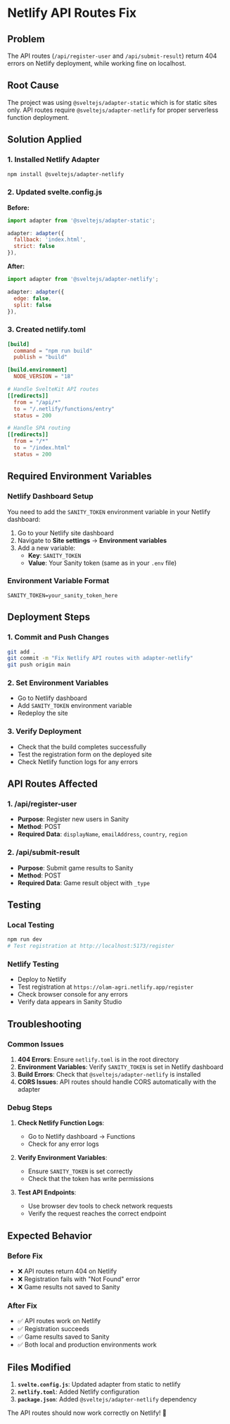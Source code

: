# Netlify API Routes Fix

## Problem
The API routes (`/api/register-user` and `/api/submit-result`) return 404 errors on Netlify deployment, while working fine on localhost.

## Root Cause
The project was using `@sveltejs/adapter-static` which is for static sites only. API routes require `@sveltejs/adapter-netlify` for proper serverless function deployment.

## Solution Applied

### **1. Installed Netlify Adapter**
```bash
npm install @sveltejs/adapter-netlify
```

### **2. Updated svelte.config.js**
**Before:**
```javascript
import adapter from '@sveltejs/adapter-static';

adapter: adapter({
  fallback: 'index.html',
  strict: false
}),
```

**After:**
```javascript
import adapter from '@sveltejs/adapter-netlify';

adapter: adapter({
  edge: false,
  split: false
}),
```

### **3. Created netlify.toml**
```toml
[build]
  command = "npm run build"
  publish = "build"

[build.environment]
  NODE_VERSION = "18"

# Handle SvelteKit API routes
[[redirects]]
  from = "/api/*"
  to = "/.netlify/functions/entry"
  status = 200

# Handle SPA routing
[[redirects]]
  from = "/*"
  to = "/index.html"
  status = 200
```

## Required Environment Variables

### **Netlify Dashboard Setup**
You need to add the `SANITY_TOKEN` environment variable in your Netlify dashboard:

1. Go to your Netlify site dashboard
2. Navigate to **Site settings** → **Environment variables**
3. Add a new variable:
   - **Key**: `SANITY_TOKEN`
   - **Value**: Your Sanity token (same as in your `.env` file)

### **Environment Variable Format**
```
SANITY_TOKEN=your_sanity_token_here
```

## Deployment Steps

### **1. Commit and Push Changes**
```bash
git add .
git commit -m "Fix Netlify API routes with adapter-netlify"
git push origin main
```

### **2. Set Environment Variables**
- Go to Netlify dashboard
- Add `SANITY_TOKEN` environment variable
- Redeploy the site

### **3. Verify Deployment**
- Check that the build completes successfully
- Test the registration form on the deployed site
- Check Netlify function logs for any errors

## API Routes Affected

### **1. /api/register-user**
- **Purpose**: Register new users in Sanity
- **Method**: POST
- **Required Data**: `displayName`, `emailAddress`, `country`, `region`

### **2. /api/submit-result**
- **Purpose**: Submit game results to Sanity
- **Method**: POST
- **Required Data**: Game result object with `_type`

## Testing

### **Local Testing**
```bash
npm run dev
# Test registration at http://localhost:5173/register
```

### **Netlify Testing**
- Deploy to Netlify
- Test registration at `https://olam-agri.netlify.app/register`
- Check browser console for any errors
- Verify data appears in Sanity Studio

## Troubleshooting

### **Common Issues**

1. **404 Errors**: Ensure `netlify.toml` is in the root directory
2. **Environment Variables**: Verify `SANITY_TOKEN` is set in Netlify dashboard
3. **Build Errors**: Check that `@sveltejs/adapter-netlify` is installed
4. **CORS Issues**: API routes should handle CORS automatically with the adapter

### **Debug Steps**

1. **Check Netlify Function Logs**:
   - Go to Netlify dashboard → Functions
   - Check for any error logs

2. **Verify Environment Variables**:
   - Ensure `SANITY_TOKEN` is set correctly
   - Check that the token has write permissions

3. **Test API Endpoints**:
   - Use browser dev tools to check network requests
   - Verify the request reaches the correct endpoint

## Expected Behavior

### **Before Fix**
- ❌ API routes return 404 on Netlify
- ❌ Registration fails with "Not Found" error
- ❌ Game results not saved to Sanity

### **After Fix**
- ✅ API routes work on Netlify
- ✅ Registration succeeds
- ✅ Game results saved to Sanity
- ✅ Both local and production environments work

## Files Modified

1. **`svelte.config.js`**: Updated adapter from static to netlify
2. **`netlify.toml`**: Added Netlify configuration
3. **`package.json`**: Added `@sveltejs/adapter-netlify` dependency

The API routes should now work correctly on Netlify! 🎉 